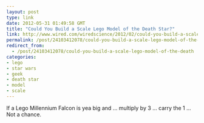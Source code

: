 ```yaml
---
layout: post
type: link
date: 2012-05-31 01:49:58 GMT
title: "Could You Build a Scale Lego Model of the Death Star?"
link: http://www.wired.com/wiredscience/2012/02/could-you-build-a-scale-lego-model-of-the-death-star/
permalink: /post/24103412078/could-you-build-a-scale-lego-model-of-the-death
redirect_from: 
  - /post/24103412078/could-you-build-a-scale-lego-model-of-the-death
categories:
- lego
- star wars
- geek
- death star
- model
- scale
---
```

<p>If a Lego Millennium Falcon is yea big and ... multiply by 3 ... carry the 1 ... Not a chance.</p>
